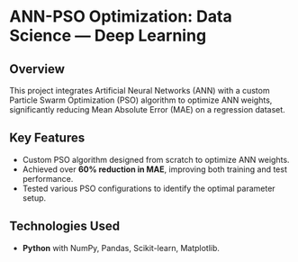 # **ANN-PSO Optimization: Data Science — Deep Learning**

## **Overview**
This project integrates Artificial Neural Networks (ANN) with a custom Particle Swarm Optimization (PSO) algorithm to optimize ANN weights, significantly reducing Mean Absolute Error (MAE) on a regression dataset.

## **Key Features**
- Custom PSO algorithm designed from scratch to optimize ANN weights.
- Achieved over **60% reduction in MAE**, improving both training and test performance.
- Tested various PSO configurations to identify the optimal parameter setup.

## **Technologies Used**
- **Python** with NumPy, Pandas, Scikit-learn, Matplotlib.
